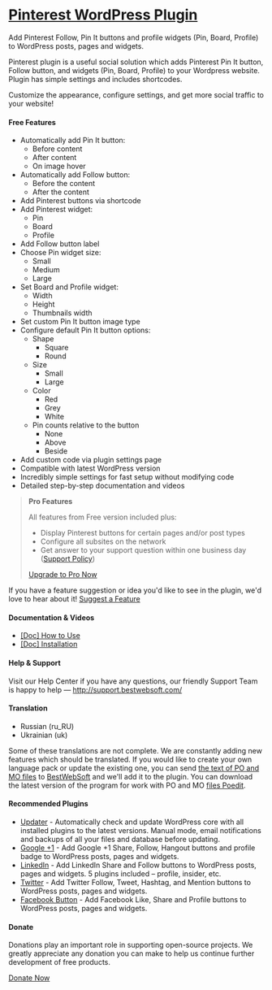 <a href="http://bestwebsoft.com/products/wordpress/plugins/pinterest/" target=_blank>Pinterest WordPress Plugin</a>
========================

Add Pinterest Follow, Pin It buttons and profile widgets (Pin, Board, Profile) to WordPress posts, pages and widgets.

<p>Pinterest plugin is a useful social solution which adds Pinterest Pin It button, Follow button, and widgets (Pin, Board, Profile) to your Wordpress website. Plugin has simple settings and includes shortcodes.</p>

<p>Customize the appearance, configure settings, and get more social traffic to your website!</p>


<div class='video'></div>


<h4>Free Features</h4>

<ul>
<li>Automatically add Pin It button:

<ul>
<li>Before content</li>
<li>After content</li>
<li>On image hover</li>
</ul></li>
<li>Automatically add Follow button:

<ul>
<li>Before the content</li>
<li>After the content</li>
</ul></li>
<li>Add Pinterest buttons via shortcode</li>
<li>Add Pinterest widget:

<ul>
<li>Pin</li>
<li>Board</li>
<li>Profile</li>
</ul></li>
<li>Add Follow button label</li>
<li>Choose Pin widget size:

<ul>
<li>Small</li>
<li>Medium</li>
<li>Large</li>
</ul></li>
<li>Set Board and Profile widget:

<ul>
<li>Width</li>
<li>Height</li>
<li>Thumbnails width</li>
</ul></li>
<li>Set custom Pin It button image type</li>
<li>Configure default Pin It button options:

<ul>
<li>Shape

<ul>
<li>Square</li>
<li>Round</li>
</ul></li>
<li>Size

<ul>
<li>Small</li>
<li>Large</li>
</ul></li>
<li>Color

<ul>
<li>Red</li>
<li>Grey</li>
<li>White</li>
</ul></li>
<li>Pin counts relative to the button

<ul>
<li>None</li>
<li>Above</li>
<li>Beside</li>
</ul></li>
</ul></li>
<li>Add custom code via plugin settings page</li>
<li>Compatible with latest WordPress version</li>
<li>Incredibly simple settings for fast setup without modifying code</li>
<li>Detailed step-by-step documentation and videos</li>
</ul>

<blockquote>
  <p><strong>Pro Features</strong></p>
  
  <p>All features from Free version included plus:</p>
  
  <ul>
  <li>Display Pinterest buttons for certain pages and/or post types</li>
  <li>Сonfigure all subsites on the network</li>
  <li>Get answer to your support question within one business day (<a href="http://bestwebsoft.com/support-policy/">Support Policy</a>)</li>
  </ul>
  
  <p><a href="http://bestwebsoft.com/products/wordpress/plugins/pinterest/?k=c3e15e6e7ca65b36b0ce06decb187b73">Upgrade to Pro Now</a></p>
</blockquote>

<p>If you have a feature suggestion or idea you'd like to see in the plugin, we'd love to hear about it! <a href="http://support.bestwebsoft.com/hc/en-us/requests/new">Suggest a Feature</a></p>

<h4>Documentation &#38; Videos</h4>

<ul>
<li><a href="https://docs.google.com/document/d/1cOVH69e6hW5qwrfkqYbMR6iUOwfK-5P2ptTBwHOR_xI/">[Doc] How to Use</a></li>
<li><a href="https://docs.google.com/document/d/1x9QiIjihY9NVh-fKB2U9d4fWNfIgDmdA1Dd0WyJUNZM/">[Doc] Installation</a></li>
</ul>

<h4>Help &#38; Support</h4>

<p>Visit our Help Center if you have any questions, our friendly Support Team is happy to help &#8212; <a href="http://support.bestwebsoft.com/">http://support.bestwebsoft.com/</a></p>

<h4>Translation</h4>

<ul>
<li>Russian (ru_RU)</li>
<li>Ukrainian (uk)</li>
</ul>

<p>Some of these translations are not complete. We are constantly adding new features which should be translated. If you would like to create your own language pack or update the existing one, you can send <a href="http://codex.wordpress.org/Translating_WordPress">the text of PO and MO files</a> to <a href="http://support.bestwebsoft.com/hc/en-us/requests/new">BestWebSoft</a> and we'll add it to the plugin. You can download the latest version of the program for work with PO and MO <a href="http://www.poedit.net/download.php">files Poedit</a>.</p>

<h4>Recommended Plugins</h4>

<ul>
<li><a href="http://bestwebsoft.com/products/wordpress/plugins/updater/?k=23213b6fa43b7c059fc94af0ae2868ce">Updater</a> - Automatically check and update WordPress core with all installed plugins to the latest versions. Manual mode, email notifications and backups of all your files and database before updating.</li>
<li><a href="http://bestwebsoft.com/products/wordpress/plugins/google-plus-one/?k=d4f7f1fae309de330b48b9fcf64c6e66">Google +1</a> - Add Google +1 Share, Follow, Hangout buttons and profile badge to WordPress posts, pages and widgets.</li>
<li><a href="http://bestwebsoft.com/products/wordpress/plugins/linkedin/?k=c54bef8c06dceac21abdf5a77bb3cf9c">LinkedIn</a> - Add LinkedIn Share and Follow buttons to WordPress posts, pages and widgets. 5 plugins included &#8211; profile, insider, etc.</li>
<li><a href="http://bestwebsoft.com/products/wordpress/plugins/twitter/?k=712e57dc3bbc311b2f5199e76c18f587">Twitter</a> - Add Twitter Follow, Tweet, Hashtag, and Mention buttons to WordPress posts, pages and widgets.</li>
<li><a href="http://bestwebsoft.com/products/wordpress/plugins/facebook-like-button/?k=f6b7c9470f482c4991369b3eafa6ac61">Facebook Button</a> - Add Facebook Like, Share and Profile buttons to WordPress posts, pages and widgets.</li>
</ul>

<h4>Donate</h4>

<p>Donations play an important role in supporting open-source projects. We greatly appreciate any donation you can make to help us continue further development of free products.</p>

<p><a href="http://bestwebsoft.com/donate/">Donate Now</a></p>